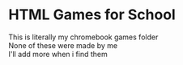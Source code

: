 # HTML Games for School
This is literally my chromebook games folder <br>
None of these were made by me <br>
I'll add more when i find them
